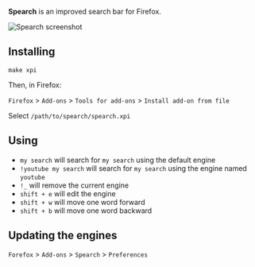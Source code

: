 **Spearch** is an improved search bar for Firefox.

![Spearch screenshot](https://raw.github.com/ThQ/spearch/master/screenshot.png)


## Installing

    make xpi

Then, in Firefox:

   `Firefox` > `Add-ons` > `Tools for add-ons` > `Install add-on from file`

Select `/path/to/spearch/spearch.xpi`


## Using

* `my search` will search for `my search` using the default engine
* `!youtube my search` will search for `my search` using the engine named `youtube`
* `!_` will remove the current engine
* `shift + e` will edit the engine
* `shift + w` will move one word forward
* `shift + b` will move one word backward


## Updating the engines

`Forefox` > `Add-ons` > `Spearch` > `Preferences`
